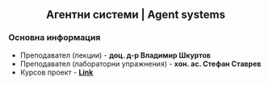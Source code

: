 <h2 align="center">Агентни системи | Agent systems</h2>

### Основна информация
* Преподавател (лекции) - **доц. д-р Владимир Шкуртов**
* Преподавател (лабораторни упражнения) - **хон. ас. Стефан Ставрев**
* Курсов проект - [**Link**](https://github.com/rythm-net/PU-Informatics/tree/main/III%20%D0%BA%D1%83%D1%80%D1%81/II%20%D1%81%D0%B5%D0%BC%D0%B5%D1%81%D1%82%D1%8A%D1%80/%D0%90%D0%B3%D0%B5%D0%BD%D1%82%D0%BD%D0%B8%20%D1%81%D0%B8%D1%81%D1%82%D0%B5%D0%BC%D0%B8%20(%D0%98%D0%B7%D0%B1%D0%B8%D1%80%D0%B0%D0%B5%D0%BC%D0%B0%20%D0%B4%D0%B8%D1%81%D1%86%D0%B8%D0%BF%D0%BB%D0%B8%D0%BD%D0%B0)/%D0%9A%D1%83%D1%80%D1%81%D0%BE%D0%B2%20%D0%BF%D1%80%D0%BE%D0%B5%D0%BA%D1%82)
